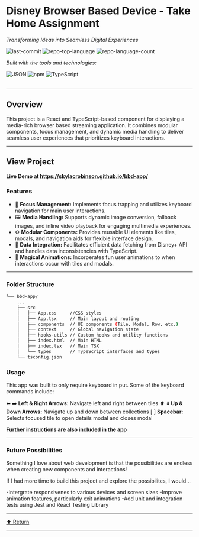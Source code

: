 <div id="top">

<!-- HEADER STYLE: CLASSIC -->
<div align="left">


# Disney Browser Based Device - Take Home Assignment

<em>Transforming Ideas into Seamless Digital Experiences</em>

<!-- BADGES -->
<img src="https://img.shields.io/github/last-commit/skylacrobinson/bbd-app?style=flat&logo=git&logoColor=white&color=0080ff" alt="last-commit">
<img src="https://img.shields.io/github/languages/top/skylacrobinson/bbd-app?style=flat&color=0080ff" alt="repo-top-language">
<img src="https://img.shields.io/github/languages/count/skylacrobinson/bbd-app?style=flat&color=0080ff" alt="repo-language-count">

<em>Built with the tools and technologies:</em>

<img src="https://img.shields.io/badge/JSON-000000.svg?style=flat&logo=JSON&logoColor=white" alt="JSON">
<img src="https://img.shields.io/badge/npm-CB3837.svg?style=flat&logo=npm&logoColor=white" alt="npm">
<img src="https://img.shields.io/badge/TypeScript-3178C6.svg?style=flat&logo=TypeScript&logoColor=white" alt="TypeScript">

</div>
<br>

---

## Overview

This project is a React and TypeScript-based component for displaying a media-rich browser based streaming application. It combines modular components, focus management, and dynamic media handling to deliver seamless user experiences that prioritizes keyboard interactions.


---

## View Project

**Live Demo at https://skylacrobinson.github.io/bbd-app/**


### Features

- 🎯 **Focus Management:** Implements focus trapping and utilizes keyboard navigation for main user interactions.
- 🖼️ **Media Handling:** Supports dynamic image conversion, fallback images, and inline video playback for engaging multimedia experiences.
- ⚙️ **Modular Components:** Provides reusable UI elements like tiles, modals, and navigation aids for flexible interface design.
- 🔄 **Data Integration:** Facilitates efficient data fetching from Disney+ API and handles data inconsistencies with TypeScript.
- 🚀 **Magical Animations:** Incorperates fun user animations to when interactions occur with tiles and modals.


---

### Folder Structure
```sh
└── bbd-app/
    ...
    ├── src
    │   ├── App.css     //CSS styles
    │   ├── App.tsx     // Main layout and routing
    │   ├── components  // UI components (Tile, Modal, Row, etc.)
    │   ├── context     // Global navigation state
    │   ├── hooks-utils // Custom hooks and utility functions
    │   ├── index.html  // Main HTML
    │   ├── index.tsx   // Main TSX
    │   └── types       // TypeScript interfaces and types
    └── tsconfig.json
```

### Usage
This app was built to only require keyboard in put. Some of the keyboard commands include:

⬅️ ➡️ **Left & Right Arrows:** Navigate left and right between tiles
⬆️ ⬇️ **Up & Down Arrows:** Navigate up and down between collections
[  ] **Spacebar:** Selects focused tile to open details modal and closes modal

**Further instructions are also included in the app**


---

### Future Possibilities

Something I love about web development is that the possibilities are endless when creating new components and interactions!

If I had more time to build this project and explore the possibilites, I would...

-Intergrate responsivenes to various devices and screen sizes
-Improve animation features, particularly exit animations
-Add unit and integration tests using Jest and React Testing Library



---

<div align="left"><a href="#top">⬆ Return</a></div>

---
